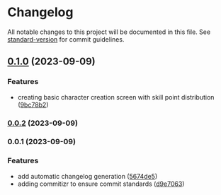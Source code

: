 # Changelog

All notable changes to this project will be documented in this file. See [standard-version](https://github.com/conventional-changelog/standard-version) for commit guidelines.

## [0.1.0](https://github.com/tomaszbawor/padron/compare/v0.0.2...v0.1.0) (2023-09-09)


### Features

* creating basic character creation screen with skill point distribution ([9bc78b2](https://github.com/tomaszbawor/padron/commit/9bc78b2b773f0ab243176d70551395bccf2f8542))

### [0.0.2](https://github.com/tomaszbawor/padron/compare/v0.0.1...v0.0.2) (2023-09-09)

### 0.0.1 (2023-09-09)


### Features

* add automatic changelog generation ([5674de5](https://github.com/tomaszbawor/padron/commit/5674de5da50051c891c3968e82fb856a189af9f9))
* adding commitizr to ensure commit standards ([d9e7063](https://github.com/tomaszbawor/padron/commit/d9e706394a9a56dfbc69c3c3bc6f6058c9228d3d))
